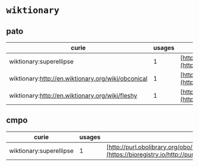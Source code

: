 # `wiktionary`

## pato

| curie                                              |   usages | nodes                                                                                                             |
|----------------------------------------------------|----------|-------------------------------------------------------------------------------------------------------------------|
| wiktionary:superellipse                            |        1 | [http://purl.obolibrary.org/obo/PATO:0002318](https://bioregistry.io/http://purl.obolibrary.org/obo/PATO:0002318) |
| wiktionary:http://en.wiktionary.org/wiki/obconical |        1 | [http://purl.obolibrary.org/obo/PATO:0002347](https://bioregistry.io/http://purl.obolibrary.org/obo/PATO:0002347) |
| wiktionary:http://en.wiktionary.org/wiki/fleshy    |        1 | [http://purl.obolibrary.org/obo/PATO:0002351](https://bioregistry.io/http://purl.obolibrary.org/obo/PATO:0002351) |
## cmpo

| curie                   |   usages | nodes                                                                                                             |
|-------------------------|----------|-------------------------------------------------------------------------------------------------------------------|
| wiktionary:superellipse |        1 | [http://purl.obolibrary.org/obo/PATO:0002318](https://bioregistry.io/http://purl.obolibrary.org/obo/PATO:0002318) |
